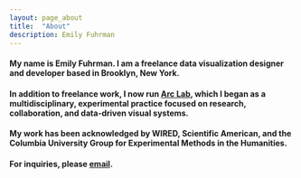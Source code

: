 ```yaml
---
layout: page_about
title:  "About"
description: Emily Fuhrman
---
```

#### My name is Emily Fuhrman. I am a freelance data visualization designer and developer based in Brooklyn, New York. 

#### In addition to freelance work, I now run [Arc Lab](http://arclab.co), which I began as a multidisciplinary, experimental practice focused on research, collaboration, and data-driven visual systems.

#### My work has been acknowledged by WIRED, Scientific American, and the Columbia University Group for Experimental Methods in the Humanities.

#### For inquiries, please [email](mailto:emily.c.fuhrman@gmail.com). 